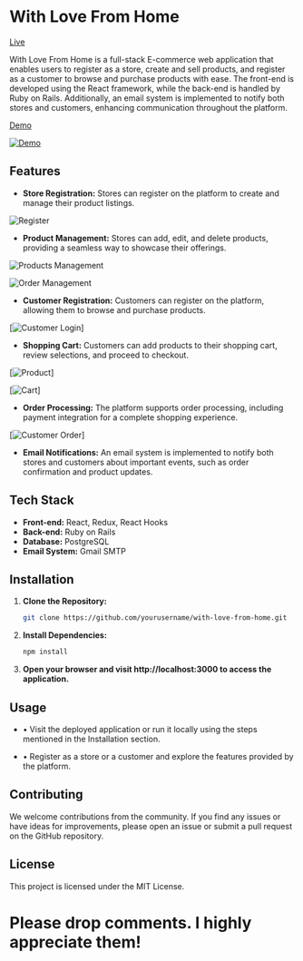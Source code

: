 # With Love From Home

[Live](https://with-love-from-home.netlify.app/)

With Love From Home is a full-stack E-commerce web application that enables users to register as a store, create and sell products, and register as a customer to browse and purchase products with ease. The front-end is developed using the React framework, while the back-end is handled by Ruby on Rails. Additionally, an email system is implemented to notify both stores and customers, enhancing communication throughout the platform.

[Demo](https://youtu.be/IEl0hS8OP2k?si=YD3s1IO9joqKyV2Y)

[![Demo](./homepage.png)](https://youtu.be/IEl0hS8OP2k?si=YD3s1IO9joqKyV2Y "With Love From Home")

## Features

- **Store Registration:** Stores can register on the platform to create and manage their product listings.

![Register](./storereg.png)

- **Product Management:** Stores can add, edit, and delete products, providing a seamless way to showcase their offerings.

![Products Management](./edit.png)

![Order Management](./order.png)

- **Customer Registration:** Customers can register on the platform, allowing them to browse and purchase products.

[![Customer Login](./login.png)]

- **Shopping Cart:** Customers can add products to their shopping cart, review selections, and proceed to checkout.

[![Product](./product.png)]

[![Cart](./checkout.png)]

- **Order Processing:** The platform supports order processing, including payment integration for a complete shopping experience.

[![Customer Order](./ordercus.png)]

- **Email Notifications:** An email system is implemented to notify both stores and customers about important events, such as order confirmation and product updates.




## Tech Stack

- **Front-end:** React, Redux, React Hooks
- **Back-end:** Ruby on Rails
- **Database:** PostgreSQL
- **Email System:** Gmail SMTP


## Installation

1. **Clone the Repository:**

   ```bash
   git clone https://github.com/yourusername/with-love-from-home.git


2. **Install Dependencies:**

   ```bash
   npm install


3. **Open your browser and visit http://localhost:3000 to access the application.**



## Usage 

- • Visit the deployed application or run it locally using the steps mentioned in the Installation section.

- • Register as a store or a customer and explore the features provided by the platform.


## Contributing

We welcome contributions from the community. If you find any issues or have ideas for improvements, please open an issue or submit a pull request on the GitHub repository.


## License

This project is licensed under the MIT License.

# Please drop comments. I highly appreciate them!